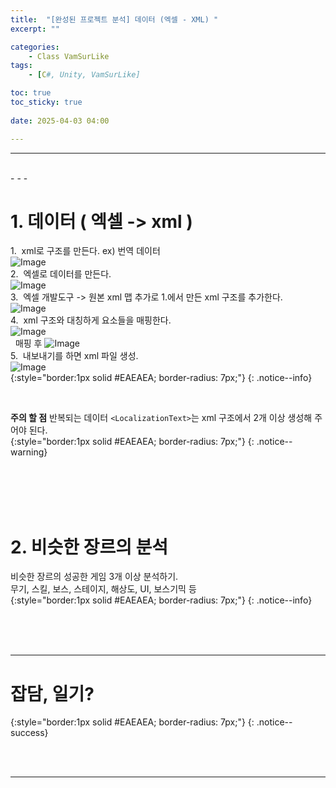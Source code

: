 ```yaml
---
title:  "[완성된 프로젝트 분석] 데이터 (엑셀 - XML) "
excerpt: ""

categories:
    - Class VamSurLike
tags:
    - [C#, Unity, VamSurLike]

toc: true
toc_sticky: true
 
date: 2025-04-03 04:00

---
```

- - -


<br>
- - - 

<!--&nbsp;🔹 ✔ ✅  -->

# 1. 데이터 ( 엑셀 -> xml )
1.&nbsp;&nbsp;xml로 구조를 만든다. ex) 번역 데이터  
![Image](https://github.com/user-attachments/assets/b3796686-e5f8-4e70-b7d6-89e3e59de05b)  
2.&nbsp;&nbsp;엑셀로 데이터를 만든다.  
![Image](https://github.com/user-attachments/assets/1024b9c1-c63f-4976-bd9a-6eb4a32da2b6)  
3.&nbsp;&nbsp;엑셀 개발도구 -> 원본 xml 맵 추가로 1.에서 만든 xml 구조를 추가한다.  
![Image](https://github.com/user-attachments/assets/7ae5b020-ead1-4690-8752-847b18773730)  
4.&nbsp;&nbsp;xml 구조와 대칭하게 요소들을 매핑한다.  
![Image](https://github.com/user-attachments/assets/3b8caba6-3a2b-43ed-80cb-0e09ab61471c)  
&nbsp;&nbsp;매핑 후  ![Image](https://github.com/user-attachments/assets/4825a9a8-3e38-49f6-908d-3e122872d4ba)  
5.&nbsp;&nbsp;내보내기를 하면 xml 파일 생성.  
![Image](https://github.com/user-attachments/assets/bd48f9a0-c857-4bec-86f4-c75648027c8f)  
{:style="border:1px solid #EAEAEA; border-radius: 7px;"}
{: .notice--info}  

<br>

**주의 할 점**
반복되는 데이터 `<LocalizationText>`는 xml 구조에서 2개 이상 생성해 주어야 된다.  
{:style="border:1px solid #EAEAEA; border-radius: 7px;"}
{: .notice--warning}  

<br><br><br><br>

# 2. 비슷한 장르의 분석
비슷한 장르의 성공한 게임 3개 이상 분석하기.  
무기, 스킬, 보스, 스테이지, 해상도, UI, 보스기믹 등  
{:style="border:1px solid #EAEAEA; border-radius: 7px;"}
{: .notice--info}

<br><br><br>
- - - 

# 잡담, 일기?
{:style="border:1px solid #EAEAEA; border-radius: 7px;"}
{: .notice--success}  


<br><br>
- - -